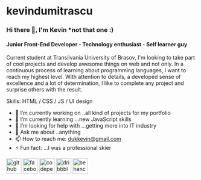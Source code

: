 # kevindumitrascu

### Hi there 👋, I'm Kevin *not that one :)
#### Junior Front-End Developer - Technology enthusiast - Self learner guy
Current student at Transilvania University of Brasov, I'm looking to take part of cool projects and develop awesome things on web and not only. In a continuous process of learning about programming languages, I want to reach my highest level. With attention to details, a developed sense of excellence and a lot of determination, I like to complete any project and surprise others with the result.

Skills: HTML / CSS / JS / UI design 

- 🔭 I’m currently working on ..all kind of projects for my portfolio 
- 🌱 I’m currently learning ...new JavaScript skills 
- 🤔 I’m looking for help with ...getting more into IT industry 
- 💬 Ask me about ..anything 
- 📫 How to reach me: dukkevin@gmail.com 
- ⚡ Fun fact: ...I was a professional skier 


[<img src='https://cdn.jsdelivr.net/npm/simple-icons@3.0.1/icons/github.svg' alt='github' height='40'>](https://github.com/dukkevin)  [<img src='https://cdn.jsdelivr.net/npm/simple-icons@3.0.1/icons/facebook.svg' alt='facebook' height='40'>](https://www.facebook.com/https://www.facebook.com/dukkevin/)  [<img src='https://cdn.jsdelivr.net/npm/simple-icons@3.0.1/icons/codepen.svg' alt='codepen' height='40'>](https://codepen.io/https://codepen.io/dukkevin)  [<img src='https://cdn.jsdelivr.net/npm/simple-icons@3.0.1/icons/dribbble.svg' alt='dribbble' height='40'>](https://dribbble.com/dkevin)  [<img src='https://cdn.jsdelivr.net/npm/simple-icons@3.0.1/icons/behance.svg' alt='behance' height='40'>](https://www.behance.net/dkevin)  

